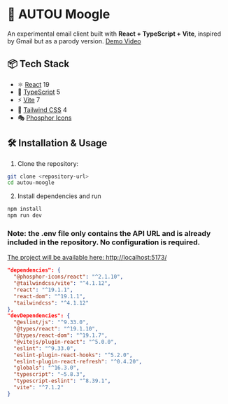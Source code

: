 # 🚀 AUTOU Moogle

An experimental email client built with **React + TypeScript + Vite**, inspired by Gmail but as a parody version.
[Demo Video](https://www.youtube.com/watch?v=ZA20w9USzZc)

## 📦 Tech Stack

- ⚛️ [React](https://react.dev/) 19
- 🔷 [TypeScript](https://www.typescriptlang.org/) 5
- ⚡ [Vite](https://vitejs.dev/) 7
- 🎨 [Tailwind CSS](https://tailwindcss.com/) 4
- 🎭 [Phosphor Icons](https://phosphoricons.com/)

## 🛠️ Installation & Usage

1. Clone the repository:
```bash
git clone <repository-url>
cd autou-moogle
```
2. Install dependencies and run
```bash
npm install
npm run dev
```

### Note: the .env file only contains the API URL and is already included in the repository. No configuration is required.

[The project will be available here: http://localhost:5173/](http://localhost:5173/)

```json
"dependencies": {
  "@phosphor-icons/react": "^2.1.10",
  "@tailwindcss/vite": "^4.1.12",
  "react": "^19.1.1",
  "react-dom": "^19.1.1",
  "tailwindcss": "^4.1.12"
},
"devDependencies": {
  "@eslint/js": "^9.33.0",
  "@types/react": "^19.1.10",
  "@types/react-dom": "^19.1.7",
  "@vitejs/plugin-react": "^5.0.0",
  "eslint": "^9.33.0",
  "eslint-plugin-react-hooks": "^5.2.0",
  "eslint-plugin-react-refresh": "^0.4.20",
  "globals": "^16.3.0",
  "typescript": "~5.8.3",
  "typescript-eslint": "^8.39.1",
  "vite": "^7.1.2"
}
```
